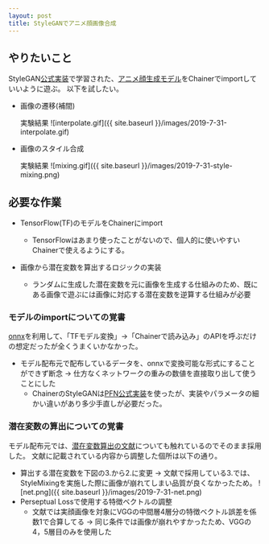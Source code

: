 ```yaml
---
layout: post
title: StyleGANでアニメ顔画像合成
---
```


## やりたいこと

StyleGAN[公式実装](https://github.com/NVlabs/stylegan)で学習された、[アニメ顔生成モデル](https://www.gwern.net/Faces)をChainerでimportしていいように遊ぶ。
以下を試したい。

- 画像の遷移(補間)

    実験結果
    ![interpolate.gif]({{ site.baseurl }}/images/2019-7-31-interpolate.gif)

- 画像のスタイル合成

    実験結果
    ![mixing.gif]({{ site.baseurl }}/images/2019-7-31-style-mixing.png)

## 必要な作業

- TensorFlow(TF)のモデルをChainerにimport

  - TensorFlowはあまり使ったことがないので、個人的に使いやすいChainerで使えるようにする。

- 画像から潜在変数を算出するロジックの実装
  - ランダムに生成した潜在変数を元に画像を生成する仕組みのため、既にある画像で遊ぶには画像に対応する潜在変数を逆算する仕組みが必要

### モデルのimportについての覚書

[onnx](https://github.com/onnx/onnx)を利用して、「TFモデル変換」->「Chainerで読み込み」のAPIを呼ぶだけの想定だったが全くうまくいかなかった。

- モデル配布元で配布しているデータを、onnxで変換可能な形式にすることができず断念
   -> 仕方なくネットワークの重みの数値を直接取り出して使うことにした
  - ChainerのStyleGANは[PFN公式実装](https://github.com/pfnet-research/chainer-stylegan)を使ったが、実装やパラメータの細かい違いがあり多少手直しが必要だった。

### 潜在変数の算出についての覚書

モデル配布元では、[潜在変数算出の文献](https://arxiv.org/abs/1904.03189)についても触れているのでそのまま採用した。
文献に記載されている内容から調整した個所は以下の通り。

- 算出する潜在変数を下図の3.から2.に変更
-> 文献で採用している3.では、StyleMixingを実施した際に画像が崩れてしまい品質が良くなかったため。
![net.png]({{ site.baseurl }}/images/2019-7-31-net.png)
- Perseptual Lossで使用する特徴ベクトルの調整
  - 文献では実顔画像を対象にVGGの中間層4層分の特徴ベクトル誤差を係数1で合算してる
    -> 同じ条件では画像が崩れやすかったため、VGGの4，5層目のみを使用した
